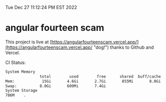Tue Dec 27 11:12:24 PM EST 2022

# angular fourteen scam


This project is live at [https://angularfourteenscam.vercel.app/](https://angularfourteenscam.vercel.app/ "dog!") thanks to Github and Vercel.

CI Status: 

```bash
System Memory
               total        used        free      shared  buff/cache   available
Mem:            15Gi       4.6Gi       2.7Gi       855Mi       8.0Gi       9.5Gi
Swap:          8.0Gi       609Mi       7.4Gi
System Storage
786M	.
